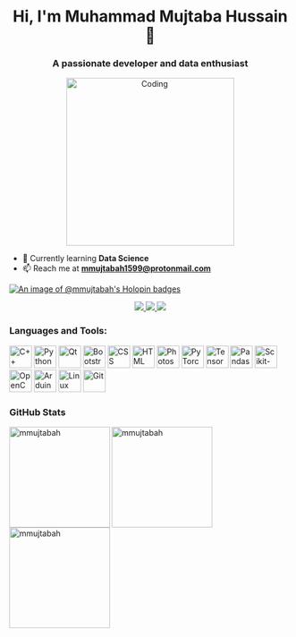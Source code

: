 <h1 align="center">Hi, I'm Muhammad Mujtaba Hussain 👋</h1>
<h3 align="center">A passionate developer and data enthusiast</h3>
<p align="center">
  <img alt="Coding" width="300" src="https://media2.giphy.com/media/2IudUHdI075HL02Pkk/giphy.gif?cid=ecf05e47vm6ro2ykv5c4cg8uw5ibvce8f3obdk86x62hr4tn&ep=v1_gifs_search&rid=giphy.gif&ct=g">
</p>

- 🌱 Currently learning **Data Science**
- 📫 Reach me at **[mmujtabah1599@protonmail.com](mailto:mmujtabah1599@protonmail.com)**

[![An image of @mmujtabah's Holopin badges](https://holopin.me/mmujtabah)](https://holopin.io/@mmujtabah)
<div align="center">
  <a href="https://www.linkedin.com/in/mmujtabah/" target="_blank">
    <img src="https://img.shields.io/badge/LinkedIn-0077B5?style=for-the-badge&logo=linkedin&logoColor=white" target="_blank">
  </a>
  <a href="https://github.com/mmujtabah" target="_blank">
    <img src="https://img.shields.io/badge/GitHub-100000?style=for-the-badge&logo=github&logoColor=white" target="_blank">
  </a>
  <a href="mailto:mmujtabah1599@protonmail.com">
    <img src="https://img.shields.io/badge/-Gmail-%23333?style=for-the-badge&logo=gmail&logoColor=white" target="_blank">
  </a>
</div>

<h3 align="left">Languages and Tools:</h3>
<p align="left">
  <img src="images/cpp.svg" alt="C++" width="40" height="40"/>
  <img src="images/python.svg" alt="Python" width="40" height="40"/>
  <img src="images/qt.svg" alt="Qt" width="40" height="40"/>
  <img src="images/bootstrap.svg" alt="Bootstrap" width="40" height="40"/>
  <img src="images/css3.svg" alt="CSS" width="40" height="40"/>
  <img src="images/html5.svg" alt="HTML" width="40" height="40"/>
  <img src="images/photoshop.svg" alt="Photoshop" width="40" height="40"/>
  <img src="images/pytorch.svg" alt="PyTorch" width="40" height="40"/>
  <img src="images/tensorflow.svg" alt="TensorFlow" width="40" height="40"/>
  <img src="images/pandas.svg" alt="Pandas" width="40" height="40"/>
  <img src="images/scikit-learn.svg" alt="Scikit-learn" width="40" height="40"/>
  <img src="images/opencv.svg" alt="OpenCV" width="40" height="40"/>
  <img src="images/arduino.svg" alt="Arduino" width="40" height="40"/>
  <img src="images/linux.svg" alt="Linux" width="40" height="40"/>
  <img src="images/git.svg" alt="Git" width="40" height="40"/>
</p>

<h3 align="left">GitHub Stats</h3>
<div align="left">
  <img align="left" height="180em" src="https://github-readme-stats.vercel.app/api/top-langs/?username=mmujtabah&layout=compact&theme=dark" alt="mmujtabah" />
  <img align="left" height="180em" src="https://github-readme-stats.vercel.app/api?username=mmujtabah&show_icons=true&locale=en&theme=dark" alt="mmujtabah" />
</div>

<p>
  <img align="center" height="180em" src="https://github-readme-streak-stats.herokuapp.com/?user=mmujtabah&theme=dark" alt="mmujtabah" />
</p>
